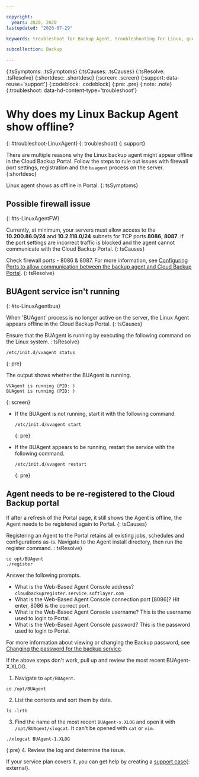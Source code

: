 ```yaml
---

copyright:
  years: 2020, 2020
lastupdated: "2020-07-29"

keywords: troubleshoot for Backup Agent, troubleshooting for Linux, question about Backup agent, troubleshooting Backup, Backup agent offline

subcollection: Backup

---
```


{:tsSymptoms: .tsSymptoms}
{:tsCauses: .tsCauses}
{:tsResolve: .tsResolve}
{:shortdesc: .shortdesc}
{:screen: .screen}
{:support: data-reuse='support'}
{:codeblock: .codeblock}
{:pre: .pre}
{:note: .note}
{:troubleshoot: data-hd-content-type='troubleshoot'}

# Why does my Linux Backup Agent show offline?
{: #troubleshoot-LinuxAgent}
{: troubleshoot}
{: support}

There are multiple reasons why the Linux backup agent might appear offline in the Cloud Backup Portal. Follow the steps to rule out issues with firewall port settings, registration and the `buagent` process on the server.
{:shortdesc}

Linux agent shows as offline in Portal.
{: tsSymptoms}

## Possible firewall issue
{: #ts-LinuxAgentFW}

Currently, at minimum, your servers must allow access to the **10.200.86.0/24** and **10.2.118.0/24** subnets for TCP ports **8086**, **8087**. If the port settings are incorrect traffic is blocked and the agent cannot communicate with the Cloud Backup Portal.
{: tsCauses}

Check firewall ports - 8086 & 8087. For more information, see [Configuring Ports to allow communication between the backup agent and Cloud Backup Portal](/docs/Backup?topic=Backup-portinfo).
{: tsResolve}

## BUAgent service isn't running
{: #ts-LinuxAgentbua}

When 'BUAgent' process is no longer active on the server, the Linux Agent appears offline in the Cloud Backup Portal.
{: tsCauses}

Ensure that the BUAgent is running by executing the following command on the Linux system.
: tsResolve}

```
/etc/init.d/vvagent status
```
{: pre}

The output shows whether the BUAgent is running.
```
VVAgent is running (PID: )
BUAgent is running (PID: )
```
{: screen}

* If the BUAgent is not running, start it with the following command.
  ```
  /etc/init.d/vvagent start
  ```
  {: pre}

* If the BUAgent appears to be running, restart the service with the following command.
  ```
  /etc/init.d/vvagent restart
  ```
  {: pre}

## Agent needs to be re-registered to the Cloud Backup portal

If after a refresh of the Portal page, it still shows the Agent is offline, the Agent needs to be registered again to Portal.
{: tsCauses}

Registering an Agent to the Portal retains all existing jobs, schedules and configurations as-is. Navigate to the Agent install directory, then run the register command.
: tsResolve}

```
cd opt/BUAgent
./register
```

Answer the following prompts.
* What is the Web-Based Agent Console address? `cloudbackupregister.service.softlayer.com`
* What is the Web-Based Agent Console connection port [8086]? Hit enter, 8086 is the correct port.
* What is the Web-Based Agent Console username? This is the username used to login to Portal.
* What is the Web-Based Agent Console password? This is the password used to login to Portal.

For more information about viewing or changing the Backup password, see [Changing the password for the backup service](/docs/Backup?topic=Backup-changePassword).

If the above steps don't work, pull up and review the most recent BUAgent-X.XLOG.

1. Navigate to `opt/BUAgent`.
```
cd /opt/BUAgent
```
2.  List the contents and sort them by date.
```
ls -lrth
```
3. Find the name of the most recent `BUAgent-x.XLOG` and open it with `/opt/BUAgent/xlogcat`. It can't be opened with `cat` or `vim`.
```
./xlogcat BUAgent-1.XLOG
```
{:pre}
4. Review the log and determine the issue.

If your service plan covers it, you can get help by creating a [support case](https://cloud.ibm.com/unifiedsupport/supportcenter){: external}.
